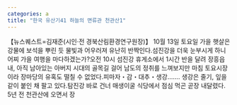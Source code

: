 ```yaml
---
categories: a
title: "한국 유산기41 하늘의 면류관 천관산1"
---
```

【뉴스퀘스트=김재준(시인·전 경북산림환경연구원장)】 10월 13일 토요일 가을 햇살은 강물에 보석을 뿌린 듯 물빛과 어우러져 유난히 반짝인다.섬진강을 더욱 눈부시게 하니 어찌 가을 여행을 마다하겠는가?오전 10시 섬진강 휴게소에서 1시간 반을 달려 장흥읍내, 아직 남아있는 아버지 시대의 골목길 걸어 남도의 정취를 느껴보지만 마침 토요시장이라 장마당의 유혹도 떨칠 수 없었다.피마자・감・대추・생강……. 생강은 줄기, 잎을 같이 붙인 채 팔고 있다.탐진강 바로 건너 매생이굴 식당에서 점심 먹곤 곧장 내달렸다. 5년 전 천관산에 오면서 장